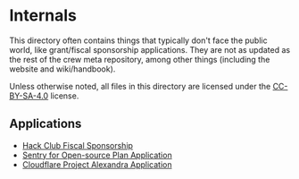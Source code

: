# Internals

This directory often contains things that typically don't face the public world, like
grant/fiscal sponsorship applications. They are not as updated as the rest of the crew
meta repository, among other things (including the website and wiki/handbook).

Unless otherwise noted, all files in this directory are licensed under the
[CC-BY-SA-4.0](https://creativecommons.org/licenses/by-sa/4.0/) license.

## Applications

* [Hack Club Fiscal Sponsorship](./fiscal-sponsorships/hackclub/application.md)
* [Sentry for Open-source Plan Application](./sponsorship-apps/sentry.md)
* [Cloudflare Project Alexandra Application](./sponsorship-apps/cloudflare.md)

